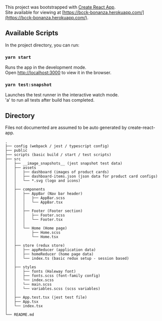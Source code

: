 This project was bootstrapped with [Create React App](https://github.com/facebook/create-react-app).\
Site available for viewing at [https://bcck-bonanza.herokuapp.com/](https://bcck-bonanza.herokuapp.com/).

## Available Scripts

In the project directory, you can run:

### `yarn start`

Runs the app in the development mode.\
Open [http://localhost:3000](http://localhost:3000) to view it in the browser.

### `yarn test:snapshot`

Launches the test runner in the interactive watch mode.\
'a' to run all tests after build has completed.

## Directory

Files not documented are assumed to be auto generated by create-react-app.

```
.
├── config (webpack / jest / typescript config)
├── public
├── scripts (basic build / start / test scripts)
├── src
│   ├── __image_snapshots__ (jest snapshot test data)
│   ├── assets
│   │   ├── dashboard (images of product cards)
│   │   ├── dashboard-items.json (json data for product card configs)
│   │   └── *.svg (logo and icons)
│   │
│   ├── components
│   │   ├── AppBar (Nav bar header)
│   │   │   ├── AppBar.scss
│   │   │   └── AppBar.tsx
│   │   │
│   │   ├── Footer (Footer section)
│   │   │   ├── Footer.scss
│   │   │   └── Footer.tsx
│   │   │
│   │   └── Home (Home page)
│   │       ├── Home.scss
│   │       └── Home.tsx
│   │   
│   ├── store (redux store)
│   │   ├── appReducer (application data)
│   │   ├── homeReducer (home page data)
│   │   └── index.ts (basic redux setup - session based)
│   │   
│   ├── styles
│   │   ├── fonts (Haleway font)
│   │   ├── fonts.scss (font-family config)
│   │   └── index.scss
│   │   └── main.scss
│   │   └── variables.scss (scss variables)
│   │   
│   ├── App.test.tsx (jest test file)
│   ├── App.tsx
│   └── index.tsx
│   
└── README.md
```
